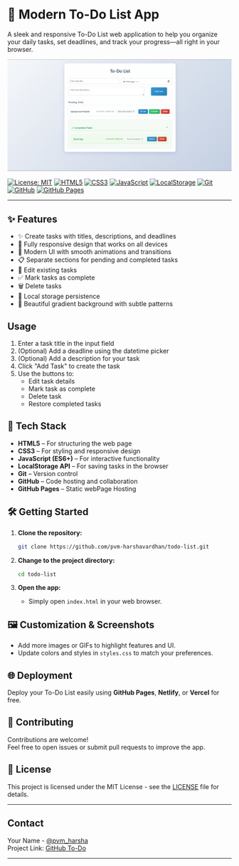 # 📝 Modern To-Do List App

A sleek and responsive To-Do List web application to help you organize your daily tasks, set deadlines, and track your progress—all right in your browser.

![App Screenshot](project_screenshot.png)

[![License: MIT](https://img.shields.io/badge/License-MIT-yellow.svg)](LICENSE)
[![HTML5](https://img.shields.io/badge/HTML5-E34F26?logo=html5&logoColor=white)](https://developer.mozilla.org/en-US/docs/Web/HTML)
[![CSS3](https://img.shields.io/badge/CSS3-1572B6?logo=css&logoColor=white)](https://developer.mozilla.org/en-US/docs/Web/CSS)
[![JavaScript](https://img.shields.io/badge/JavaScript-F7DF1E?logo=javascript&logoColor=black)](https://developer.mozilla.org/en-US/docs/Web/JavaScript)
[![LocalStorage](https://img.shields.io/badge/LocalStorage-Browser-informational)](https://developer.mozilla.org/en-US/docs/Web/API/Window/localStorage)
[![Git](https://img.shields.io/badge/Git-F05032?logo=git&logoColor=white)](https://git-scm.com/)
[![GitHub](https://img.shields.io/badge/GitHub-181717?logo=github&logoColor=white)](https://github.com/)
[![GitHub Pages](https://img.shields.io/badge/GitHub_Pages-121013?logo=github&logoColor=white)](https://pages.github.com/)


---

## ✨ Features

- ✨ Create tasks with titles, descriptions, and deadlines
- 📱 Fully responsive design that works on all devices
- 🎨 Modern UI with smooth animations and transitions
- 📋 Separate sections for pending and completed tasks
- 🔄 Edit existing tasks
- ✅ Mark tasks as complete
- 🗑️ Delete tasks
- 💾 Local storage persistence
- 🌈 Beautiful gradient background with subtle patterns


## Usage

1. Enter a task title in the input field
2. (Optional) Add a deadline using the datetime picker
3. (Optional) Add a description for your task
4. Click "Add Task" to create the task
5. Use the buttons to:
   - Edit task details
   - Mark task as complete
   - Delete task
   - Restore completed tasks


## 🚀 Tech Stack

- 	**HTML5** – For structuring the web page
- 	**CSS3** – For styling and responsive design
-	**JavaScript (ES6+)** – For interactive functionality
- 	**LocalStorage API** – For saving tasks in the browser
-	**Git** – Version control
-	**GitHub** – Code hosting and collaboration
-	**GitHub Pages** – Static webPage Hosting


## 🛠️ Getting Started

1. **Clone the repository:**
   ```bash
   git clone https://github.com/pvm-harshavardhan/todo-list.git
   ```
2. **Change to the project directory:**
   ```bash
   cd todo-list
   ```

3. **Open the app:**
   - Simply open `index.html` in your web browser.

## 🖼️ Customization & Screenshots

- Add more images or GIFs to highlight features and UI.
- Update colors and styles in `styles.css` to match your preferences.

## 🌐 Deployment

Deploy your To-Do List easily using **GitHub Pages**, **Netlify**, or **Vercel** for free.

## 🤝 Contributing

Contributions are welcome!  
Feel free to open issues or submit pull requests to improve the app.

## 📄 License

This project is licensed under the MIT License - see the [LICENSE](LICENSE) file for details.

---

## Contact

Your Name - [@pvm_harsha](https://x.com/pvm_harsha)  
Project Link: [GitHub To-Do](https://github.com/pvm-harshavardhan/todo-list)

---